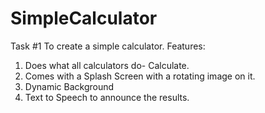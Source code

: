 # SimpleCalculator
Task #1
To create a simple calculator.
Features:
  1. Does what all calculators do- Calculate.
  2. Comes with a Splash Screen with a rotating image on it.
  3. Dynamic Background
  4. Text to Speech to announce the results.
  
